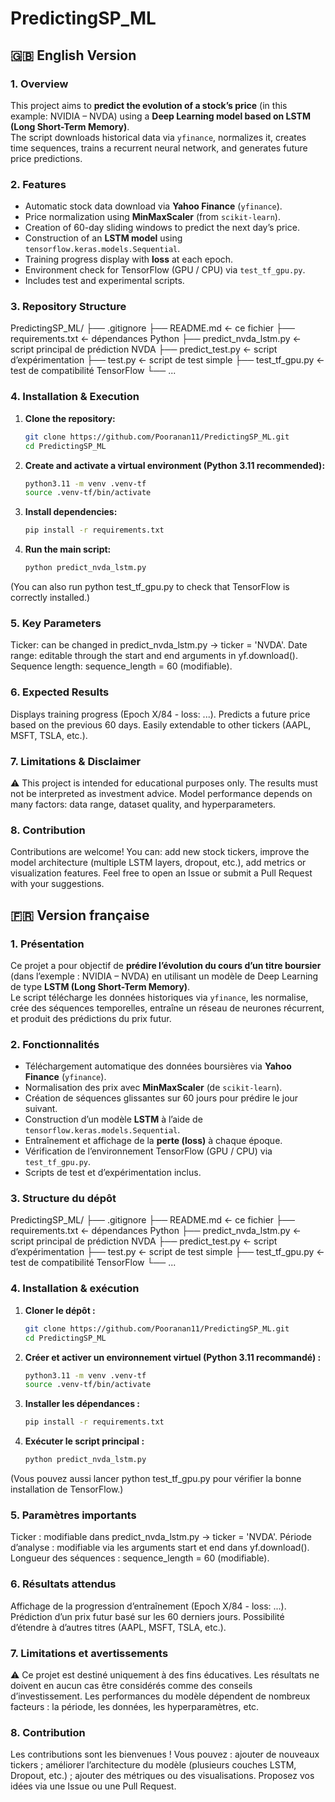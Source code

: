 # PredictingSP_ML

## 🇬🇧 English Version

### 1. Overview  
This project aims to **predict the evolution of a stock’s price** (in this example: NVIDIA – NVDA) using a **Deep Learning model based on LSTM (Long Short-Term Memory)**.  
The script downloads historical data via `yfinance`, normalizes it, creates time sequences, trains a recurrent neural network, and generates future price predictions.

### 2. Features  
- Automatic stock data download via **Yahoo Finance** (`yfinance`).  
- Price normalization using **MinMaxScaler** (from `scikit-learn`).  
- Creation of 60-day sliding windows to predict the next day’s price.  
- Construction of an **LSTM model** using `tensorflow.keras.models.Sequential`.  
- Training progress display with **loss** at each epoch.  
- Environment check for TensorFlow (GPU / CPU) via `test_tf_gpu.py`.  
- Includes test and experimental scripts.

### 3. Repository Structure  

PredictingSP_ML/
├── .gitignore
├── README.md ← ce fichier
├── requirements.txt ← dépendances Python
├── predict_nvda_lstm.py ← script principal de prédiction NVDA
├── predict_test.py ← script d’expérimentation
├── test.py ← script de test simple
├── test_tf_gpu.py ← test de compatibilité TensorFlow
└── ...

### 4. Installation & Execution    
1. **Clone the repository:**  
   
   ```bash
   git clone https://github.com/Pooranan11/PredictingSP_ML.git
   cd PredictingSP_ML

2. **Create and activate a virtual environment (Python 3.11 recommended):**
    
    ```bash
    python3.11 -m venv .venv-tf
    source .venv-tf/bin/activate

3. **Install dependencies:**
    
    ```bash
    pip install -r requirements.txt

4. **Run the main script:**
    ```bash
    python predict_nvda_lstm.py

(You can also run python test_tf_gpu.py to check that TensorFlow is correctly installed.)

### 5. Key Parameters

Ticker: can be changed in predict_nvda_lstm.py → ticker = 'NVDA'.
Date range: editable through the start and end arguments in yf.download().
Sequence length: sequence_length = 60 (modifiable).

### 6. Expected Results

Displays training progress (Epoch X/84 - loss: ...).
Predicts a future price based on the previous 60 days.
Easily extendable to other tickers (AAPL, MSFT, TSLA, etc.).

### 7. Limitations & Disclaimer

⚠️ This project is intended for educational purposes only.
The results must not be interpreted as investment advice.
Model performance depends on many factors: data range, dataset quality, and hyperparameters.

### 8. Contribution

Contributions are welcome!
You can:
add new stock tickers,
improve the model architecture (multiple LSTM layers, dropout, etc.),
add metrics or visualization features.
Feel free to open an Issue or submit a Pull Request with your suggestions.


## 🇫🇷 Version française

### 1. Présentation  
Ce projet a pour objectif de **prédire l’évolution du cours d’un titre boursier** (dans l’exemple : NVIDIA – NVDA) en utilisant un modèle de Deep Learning de type **LSTM (Long Short-Term Memory)**.  
Le script télécharge les données historiques via `yfinance`, les normalise, crée des séquences temporelles, entraîne un réseau de neurones récurrent, et produit des prédictions du prix futur.

### 2. Fonctionnalités  
- Téléchargement automatique des données boursières via **Yahoo Finance** (`yfinance`).  
- Normalisation des prix avec **MinMaxScaler** (de `scikit-learn`).  
- Création de séquences glissantes sur 60 jours pour prédire le jour suivant.  
- Construction d’un modèle **LSTM** à l’aide de `tensorflow.keras.models.Sequential`.  
- Entraînement et affichage de la **perte (loss)** à chaque époque.  
- Vérification de l’environnement TensorFlow (GPU / CPU) via `test_tf_gpu.py`.  
- Scripts de test et d’expérimentation inclus.

### 3. Structure du dépôt  

PredictingSP_ML/
├── .gitignore
├── README.md ← ce fichier
├── requirements.txt ← dépendances Python
├── predict_nvda_lstm.py ← script principal de prédiction NVDA
├── predict_test.py ← script d’expérimentation
├── test.py ← script de test simple
├── test_tf_gpu.py ← test de compatibilité TensorFlow
└── ...

### 4. Installation & exécution  
1. **Cloner le dépôt :**  
   ```bash
   git clone https://github.com/Pooranan11/PredictingSP_ML.git
   cd PredictingSP_ML

2. **Créer et activer un environnement virtuel (Python 3.11 recommandé) :**
    ```bash
    python3.11 -m venv .venv-tf
    source .venv-tf/bin/activate

3. **Installer les dépendances :**
    ```bash
    pip install -r requirements.txt

4. **Exécuter le script principal :**
    ```bash
    python predict_nvda_lstm.py

(Vous pouvez aussi lancer python test_tf_gpu.py pour vérifier la bonne installation de TensorFlow.)

### 5. Paramètres importants

Ticker : modifiable dans predict_nvda_lstm.py → ticker = 'NVDA'.
Période d’analyse : modifiable via les arguments start et end dans yf.download().
Longueur des séquences : sequence_length = 60 (modifiable).

### 6. Résultats attendus

Affichage de la progression d’entraînement (Epoch X/84 - loss: ...).
Prédiction d’un prix futur basé sur les 60 derniers jours.
Possibilité d’étendre à d’autres titres (AAPL, MSFT, TSLA, etc.).

### 7. Limitations et avertissements

⚠️ Ce projet est destiné uniquement à des fins éducatives.
Les résultats ne doivent en aucun cas être considérés comme des conseils d’investissement.
Les performances du modèle dépendent de nombreux facteurs : la période, les données, les hyperparamètres, etc.

### 8. Contribution

Les contributions sont les bienvenues !
Vous pouvez :
ajouter de nouveaux tickers ;
améliorer l’architecture du modèle (plusieurs couches LSTM, Dropout, etc.) ;
ajouter des métriques ou des visualisations.
Proposez vos idées via une Issue ou une Pull Request.

